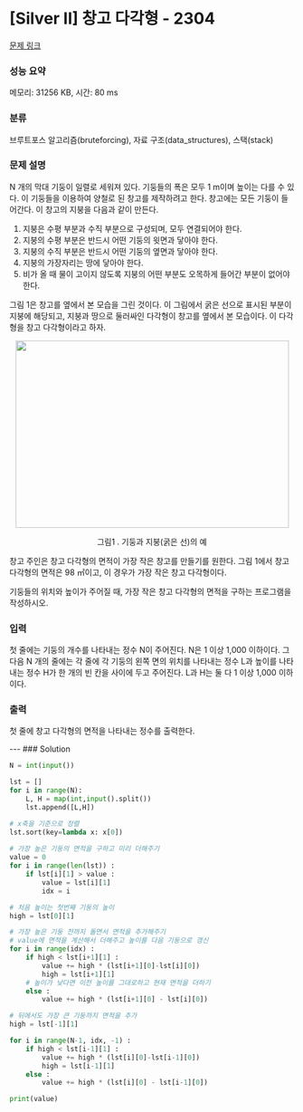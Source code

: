 # [Silver II] 창고 다각형 - 2304 

[문제 링크](https://www.acmicpc.net/problem/2304) 

### 성능 요약

메모리: 31256 KB, 시간: 80 ms

### 분류

브루트포스 알고리즘(bruteforcing), 자료 구조(data_structures), 스택(stack)

### 문제 설명

<p>N 개의 막대 기둥이 일렬로 세워져 있다. 기둥들의 폭은 모두 1 m이며 높이는 다를 수 있다. 이 기둥들을 이용하여 양철로 된 창고를 제작하려고 한다. 창고에는 모든 기둥이 들어간다. 이 창고의 지붕을 다음과 같이 만든다.</p>

<ol>
	<li>지붕은 수평 부분과 수직 부분으로 구성되며, 모두 연결되어야 한다.</li>
	<li>지붕의 수평 부분은 반드시 어떤 기둥의 윗면과 닿아야 한다.</li>
	<li>지붕의 수직 부분은 반드시 어떤 기둥의 옆면과 닿아야 한다.</li>
	<li>지붕의 가장자리는 땅에 닿아야 한다.</li>
	<li>비가 올 때 물이 고이지 않도록 지붕의 어떤 부분도 오목하게 들어간 부분이 없어야 한다.</li>
</ol>

<p>그림 1은 창고를 옆에서 본 모습을 그린 것이다. 이 그림에서 굵은 선으로 표시된 부분이 지붕에 해당되고, 지붕과 땅으로 둘러싸인 다각형이 창고를 옆에서 본 모습이다. 이 다각형을 창고 다각형이라고 하자.</p>

<p style="text-align: center;"><img alt="" src="https://www.acmicpc.net/JudgeOnline/upload/201011/cd.png" style="height:331px; width:483px"></p>

<p style="text-align: center;">그림1 . 기둥과 지붕(굵은 선)의 예</p>

<p>창고 주인은 창고 다각형의 면적이 가장 작은 창고를 만들기를 원한다. 그림 1에서 창고 다각형의 면적은 98 ㎡이고, 이 경우가 가장 작은 창고 다각형이다.</p>

<p>기둥들의 위치와 높이가 주어질 때, 가장 작은 창고 다각형의 면적을 구하는 프로그램을 작성하시오.</p>

### 입력 

 <p>첫 줄에는 기둥의 개수를 나타내는 정수 N이 주어진다. N은 1 이상 1,000 이하이다. 그 다음 N 개의 줄에는 각 줄에 각 기둥의 왼쪽 면의 위치를 나타내는 정수 L과 높이를 나타내는 정수 H가 한 개의 빈 칸을 사이에 두고 주어진다. L과 H는 둘 다 1 이상 1,000 이하이다.</p>

### 출력 

 <p>첫 줄에 창고 다각형의 면적을 나타내는 정수를 출력한다.</p>
---
### Solution

```python
N = int(input())

lst = []
for i in range(N):
    L, H = map(int,input().split())
    lst.append([L,H])

# x축을 기준으로 정렬
lst.sort(key=lambda x: x[0])
 
# 가장 높은 기둥의 면적을 구하고 미리 더해주기
value = 0
for i in range(len(lst)) :
    if lst[i][1] > value :
        value = lst[i][1]
        idx = i

# 처음 높이는 첫번째 기둥의 높이 
high = lst[0][1]

# 가장 높은 기둥 전까지 돌면서 면적을 추가해주기 
# value에 면적을 계산해서 더해주고 높이를 다음 기둥으로 갱신
for i in range(idx) :
    if high < lst[i+1][1] :
        value += high * (lst[i+1][0]-lst[i][0])
        high = lst[i+1][1]
    # 높이가 낮다면 이전 높이를 그대로하고 현재 면적을 더하기
    else :
        value += high * (lst[i+1][0] - lst[i][0])

# 뒤에서도 가장 큰 기둥까지 면적을 추가
high = lst[-1][1]

for i in range(N-1, idx, -1) :
    if high < lst[i-1][1] :
        value += high * (lst[i][0]-lst[i-1][0])
        high = lst[i-1][1]
    else :
        value += high * (lst[i][0] - lst[i-1][0])

print(value)
